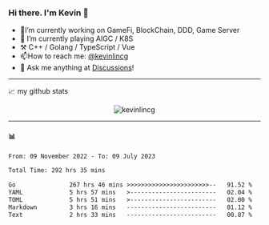 ### Hi there. I'm Kevin 👋

- 🔭I’m currently working on GameFi, BlockChain, DDD, Game Server
- 🌱 I’m currently playing AIGC / K8S
-   :hammer_and_pick: C++ / Golang / TypeScript / Vue
- 📫How to reach me: [@kevinlincg](https://twitter.com/kevinlincg) 
-   :thought_balloon: Ask me anything at [Discussions](https://github.com/kevinlincg/kevinlincg/discussions/new)!

---

📈 my github stats

<p align="center"> <img src="https://github-readme-stats-ouuan.vercel.app/api?username=kevinlincg&theme=dark&show_icons=true&count_private=true" alt="kevinlincg" />

---

#### :bar_chart: 

<!--START_SECTION:waka-->

```txt
From: 09 November 2022 - To: 09 July 2023

Total Time: 292 hrs 35 mins

Go               267 hrs 46 mins >>>>>>>>>>>>>>>>>>>>>>>--   91.52 %
YAML             5 hrs 57 mins   >------------------------   02.04 %
TOML             5 hrs 51 mins   >------------------------   02.00 %
Markdown         3 hrs 16 mins   -------------------------   01.12 %
Text             2 hrs 33 mins   -------------------------   00.87 %
```

<!--END_SECTION:waka-->
